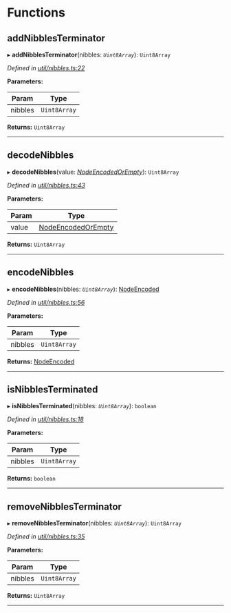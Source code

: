 

# Functions

<a id="addnibblesterminator"></a>

##  addNibblesTerminator

▸ **addNibblesTerminator**(nibbles: *`Uint8Array`*): `Uint8Array`

*Defined in [util/nibbles.ts:22](https://github.com/polkadot-js/common/blob/1fb1f9d/packages/trie-db/src/util/nibbles.ts#L22)*

**Parameters:**

| Param | Type |
| ------ | ------ |
| nibbles | `Uint8Array` |

**Returns:** `Uint8Array`

___
<a id="decodenibbles"></a>

##  decodeNibbles

▸ **decodeNibbles**(value: *[NodeEncodedOrEmpty](_types_.md#nodeencodedorempty)*): `Uint8Array`

*Defined in [util/nibbles.ts:43](https://github.com/polkadot-js/common/blob/1fb1f9d/packages/trie-db/src/util/nibbles.ts#L43)*

**Parameters:**

| Param | Type |
| ------ | ------ |
| value | [NodeEncodedOrEmpty](_types_.md#nodeencodedorempty) |

**Returns:** `Uint8Array`

___
<a id="encodenibbles"></a>

##  encodeNibbles

▸ **encodeNibbles**(nibbles: *`Uint8Array`*): [NodeEncoded](_types_.md#nodeencoded)

*Defined in [util/nibbles.ts:56](https://github.com/polkadot-js/common/blob/1fb1f9d/packages/trie-db/src/util/nibbles.ts#L56)*

**Parameters:**

| Param | Type |
| ------ | ------ |
| nibbles | `Uint8Array` |

**Returns:** [NodeEncoded](_types_.md#nodeencoded)

___
<a id="isnibblesterminated"></a>

##  isNibblesTerminated

▸ **isNibblesTerminated**(nibbles: *`Uint8Array`*): `boolean`

*Defined in [util/nibbles.ts:18](https://github.com/polkadot-js/common/blob/1fb1f9d/packages/trie-db/src/util/nibbles.ts#L18)*

**Parameters:**

| Param | Type |
| ------ | ------ |
| nibbles | `Uint8Array` |

**Returns:** `boolean`

___
<a id="removenibblesterminator"></a>

##  removeNibblesTerminator

▸ **removeNibblesTerminator**(nibbles: *`Uint8Array`*): `Uint8Array`

*Defined in [util/nibbles.ts:35](https://github.com/polkadot-js/common/blob/1fb1f9d/packages/trie-db/src/util/nibbles.ts#L35)*

**Parameters:**

| Param | Type |
| ------ | ------ |
| nibbles | `Uint8Array` |

**Returns:** `Uint8Array`

___


